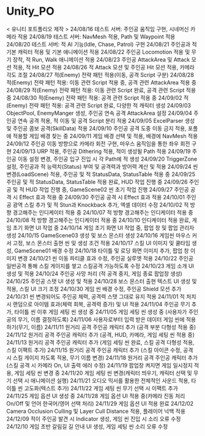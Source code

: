 # Unity_PO
< 유니티 포트폴리오 제작 >
24/08/16 테스트 서버: 주인공 움직임 구현, 시네머신 카메라 적용
24/08/19 테스트 서버: NavMesh 적용, Path 및 Waypoint 적용
24/08/20 테스트 서버: 적 AI 기능(Idle, Chase, Patrol) 구현
24/08/21 주인공과 적 기본 캐릭터 적용 및 기본 애니메이션 적용
24/08/22 주인공 Locomotion 적용 및 무기 장착, 적 Run, Walk 애니메이션 적용
24/08/23 주인공 AttackArea 및 Attack 모션 적용, 적 Hit 모션 적용
24/08/26 적 Attack 모션 및 주인공 Hit 모션 적용, 카메라 각도 조절
24/08/27 적(Enemy) 전략 패턴 적용(이동, 공격 Script 구분)
24/08/28 적(Enemy) 전략 패턴 적용: 이동 관련 Script 적용 중, 공격 관련 AttackArea 적용 중
24/08/29 적(Enemy) 전략 패턴 적용: 이동 관련 Script 완료, 공격 관련 Script 적용 중
24/08/30 적(Enemy) 전략 패턴 적용: 공격 관련 Script 적용 중
24/09/02 적(Enemy) 전략 패턴 적용: 공격 관련 Script 완료, 다양한 적 캐릭터 생성
24/09/03 ObjectPool, EnemyManger 생성, 주인공 연속 공격 AttackArea 설정
24/09/04 주인공 연속 공격 적용, 적 이동 및 공격 Script 분리 적용
24/09/05 ExcelParser 생성 및 주인공 콤보 공격(SkillData) 적용
24/09/10 주인공 공격 도중 이동 금지 적용, 포폴에 적용할 게임 배경 찾는 중
24/09/11 게임 배경 선택 및 적용, 배경에 NavMesh 적용
24/09/12 주인공 이동 방향으로 카메라 회전 구현, 마우스 움직임을 통한 좌우 회전 구현
24/09/13 URP 적용, 주인공 Dithering 적용, 적이 생성될 Path 적용
24/09/19 주인공 이동 설정 변경, 주인공 입구 진입 시 각 Path에 적 생성
24/09/20 TriggerZone 설정, 주인공과 적 능력치(Status) 부여 및 공격력과 방어력 계산 및 적용
24/09/24 씬 변경(LoadScene) 적용, 주인공 및 적 StatusData, StatusTable 적용 중
24/09/25 주인공 및 적 StatusData, StatusTable 적용 완료, HUD 작업 진행 중
24/09/26 주인공 및 적 HUD 작업 진행 중, GameScene02 씬 초기 작업 진행
24/09/27 주인공 공격 시 Effect 효과 적용 중
24/09/30 주인공 공격 시 Effect 효과 적용
24/10/01 주인공 광역 스킬 추가 및 적 Stun과 Knockback 추가, 엑셀 데이터 수정
24/10/02 적 방향 경고해주는 인디케이터 적용 중
24/10/07 적 방향 경고해주는 인디케이터 적용 중
24/10/08 적 방향 경고해주는 인디케이터 적용 중
24/10/10 인디케이터 적용 완료, 게임 초기 화면 UI 작업 중
24/10/14 게임 초기 화면 UI 작업 중, 팝업 창 및 팝업 관리자 생성
24/10/15 GameScene03 생성 및 보스 몬스터 생성
24/10/16 게임씬 마우스 커서 고정, 보스 몬스터 출현 씬 및 생성 조건 적용
24/10/17 스킬 UI 이미지 및 쿨타임 생성, GameScene01 배경 수정
24/10/18 타이틀 및 로딩 화면 이미지 추가, 팝업 창 이미지 변경
24/10/21 씬 이동 파티클 효과 수정, 주인공 실루엣 적용
24/10/22 주인공 일반공격 통해 스킬 게이지를 쌓고 스킬공격 가능하도록 수정
24/10/23 게임 소개 UI 생성 및 적용
24/10/24 주인공 사망 처리 (적 공격 중지, 게임 종료 팝업창 생성)
24/10/25 주인공 스탯 UI 생성 및 적용
24/10/28 보스 몬스터 출현 텍스트 UI 생성 및 적용, 스킬 UI 크기 조정
24/10/30 게임 씬 배경 수정, 주인공 Shield 모션 추가
24/10/31 씬 변경되어도 주인공 체력, 공격력 스탯 그대로 유지 적용
24/11/01 적 처치 시 랜덤으로 아이템 효과(체력 회복, 공격력 증가) 및 UI 적용
24/11/04 주인공 무기 추가, 타이틀 씬 이후 게임 세팅 씬 생성 중
24/11/05 게임 세팅 씬 생성 중 (사용자가 주인공의 무기, 이름 결정하도록)
24/11/06 사용자로부터 입력 받은 데이터 게임 씬에 적용하기(무기, 이름)
24/11/11 원거리 공격 주인공 캐릭터 추가 (공격 부분 다형성 적용 중)
24/11/12 원거리 공격 주인공 캐릭터 추가 (공격, HUD, 카메라, 게임 세팅 씬 적용 중)
24/11/13 원거리 공격 주인공 캐릭터 추가 (게임 세팅 씬 완료, 스킬 공격 다형성 적용, 스킬 이팩트 추가)
24/11/15 원거리 공격 주인공 캐릭터 추가 (스킬 아이콘 수정, 공격 시 스킬 게이지 차도록 적용, 무기 이름 변경)
24/11/18 원거리 공격 주인공 캐릭터 추가 (스킬 공격 시 카메라 On, UI 출력 에러 수정)
24/11/19 팝업창 켜지면 게임 일시정지 적용, 게임 세팅 씬 변경 중
24/11/20 게임 세팅 씬 변경(캐릭터 띄우기, 캐릭터 선택 및 무기 선택 시 애니메이션 실행)
24/11/21 오디오 믹서를 활용한 전체적인 사운드 적용, 타이틀 씬 고도화(텍스트 추가)
24/11/22 게임 세팅 씬 무기 선택 시 이팩트 추가
24/11/25 게임 옵션 UI 생성 중
24/11/28 게임 옵션 UI 적용 중(카메라 진동 처리 On/Off 및 언어 한국어/영어 선택 처리)
24/11/29 게임 옵션 UI 적용 완료
24/12/02 Camera Occlusion Culling 및 Layer Cull Distance 적용, 플레이어 넉백 적용
24/12/09 적이 주인공 발견 시 Indicator 생성, 게임 씬 진입 시 소리 오류 수정
24/12/10 게임 초반 갈림길 길 안내 UI 생성, 게임 세팅 씬 소리 오류 수정
